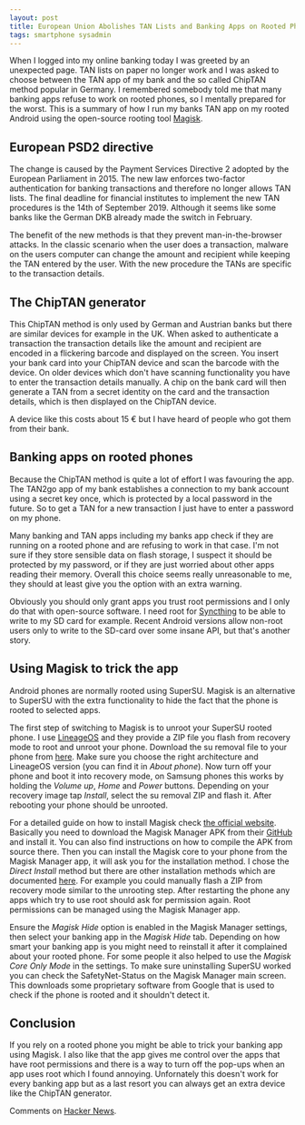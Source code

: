 ```yaml
---
layout: post
title: European Union Abolishes TAN Lists and Banking Apps on Rooted Phones Ridiculousness
tags: smartphone sysadmin
---
```


When I logged into my online banking today I was greeted by an unexpected page. TAN lists on paper no longer work and I was asked to choose between the TAN app of my bank and the so called ChipTAN method popular in Germany. I remembered somebody told me that many banking apps refuse to work on rooted phones, so I mentally prepared for the worst. This is a summary of how I run my banks TAN app on my rooted Android using the open-source rooting tool [Magisk](https://github.com/topjohnwu/Magisk).

## European PSD2 directive

The change is caused by the Payment Services Directive 2 adopted by the European Parliament in 2015. The new law enforces two-factor authentication for banking transactions and therefore no longer allows TAN lists. The final deadline for financial institutes to implement the new TAN procedures is the 14th of September 2019. Although it seems like some banks like the German DKB already made the switch in February.

The benefit of the new methods is that they prevent man-in-the-browser attacks. In the classic scenario when the user does a transaction, malware on the users computer can change the amount and recipient while keeping the TAN entered by the user. With the new procedure the TANs are specific to the transaction details.

## The ChipTAN generator

This ChipTAN method is only used by German and Austrian banks but there are similar devices for example in the UK. When asked to authenticate a transaction the transaction details like the amount and recipient are encoded in a flickering barcode and displayed on the screen. You insert your bank card into your ChipTAN device and scan the barcode with the device. On older devices which don't have scanning functionality you have to enter the transaction details manually. A chip on the bank card will then generate a TAN from a secret identity on the card and the transaction details, which is then displayed on the ChipTAN device.

A device like this costs about 15 € but I have heard of people who got them from their bank.

## Banking apps on rooted phones

Because the ChipTAN method is quite a lot of effort I was favouring the app. The TAN2go app of my bank establishes a connection to my bank account using a secret key once, which is protected by a local password in the future. So to get a TAN for a new transaction I just have to enter a password on my phone.

Many banking and TAN apps including my banks app check if they are running on a rooted phone and are refusing to work in that case. I'm not sure if they store sensible data on flash storage, I suspect it should be protected by my password, or if they are just worried about other apps reading their memory. Overall this choice seems really unreasonable to me, they should at least give you the option with an extra warning.

Obviously you should only grant apps you trust root permissions and I only do that with open-source software. I need root for [Syncthing](https://syncthing.net/) to be able to write to my SD card for example. Recent Android versions allow non-root users only to write to the SD-card over some insane API, but that's another story.

## Using Magisk to trick the app

Android phones are normally rooted using SuperSU. Magisk is an alternative to SuperSU with the extra functionality to hide the fact that the phone is rooted to selected apps.

The first step of switching to Magisk is to unroot your SuperSU rooted phone. I use [LineageOS](https://www.lineageos.org/) and they provide a ZIP file you flash from recovery mode to root and unroot your phone. Download the su removal file to your phone from [here](https://download.lineageos.org/extras). Make sure you choose the right architecture and LineageOS version (you can find it in *About phone*). Now turn off your phone and boot it into recovery mode, on Samsung phones this works by holding the *Volume up*, *Home* and *Power* buttons. Depending on your recovery image tap *Install*, select the su removal ZIP and flash it. After rebooting your phone should be unrooted.

For a detailed guide on how to install Magisk check [the official website](https://magiskmanager.com/). Basically you need to download the Magisk Manager APK from their [GitHub](https://github.com/topjohnwu/Magisk/releases) and install it. You can also find instructions on how to compile the APK from source there. Then you can install the Magisk core to your phone from the Magisk Manager app, it will ask you for the installation method. I chose the *Direct Install* method but there are other installation methods which are documented [here](https://topjohnwu.github.io/Magisk/install.html). For example you could manually flash a ZIP from recovery mode similar to the unrooting step. After restarting the phone any apps which try to use root should ask for permission again. Root permissions can be managed using the Magisk Manager app.

Ensure the *Magisk Hide* option is enabled in the Magisk Manager settings, then select your banking app in the *Magisk Hide* tab. Depending on how smart your banking app is you might need to reinstall it after it complained about your rooted phone. For some people it also helped to use the *Magisk Core Only Mode* in the settings. To make sure uninstalling SuperSU worked you can check the SafetyNet-Status on the Magisk Manager main screen. This downloads some proprietary software from Google that is used to check if the phone is rooted and it shouldn't detect it.

## Conclusion

If you rely on a rooted phone you might be able to trick your banking app using Magisk. I also like that the app gives me control over the apps that have root permissions and there is a way to turn off the pop-ups when an app uses root which I found annoying. Unfornately this doesn't work for every banking app but as a last resort you can always get an extra device like the ChipTAN generator.

Comments on [Hacker News](https://news.ycombinator.com/item?id=19483952).

